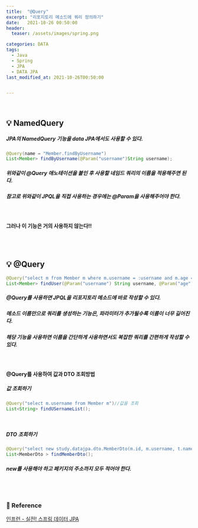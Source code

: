 ```yaml
---
title:  "@Query"
excerpt: "리포지토리 메소드에 쿼리 정의하기"
date:   2021-10-26 00:50:00
header:
  teaser: /assets/images/spring.png

categories: DATA
tags:
  - Java
  - Spring
  - JPA
  - DATA JPA
last_modified_at: 2021-10-26T00:50:00


---
```


<br/>

## 💡 NamedQuery

##### JPA의 NamedQuery 기능을 data JPA에서도 사용할 수 있다.

```java
@Query(name = "Member.findByUsername")
List<Member> findByUsername(@Param("username")String username);
```

##### 위와같이 @Query 애노테이션을 붙인 후 사용할 네임드 쿼리의 이름을 적용해주면 된다.

##### 참고로 위와같이 JPQL을 직접 사용하는 경우에는 @Param을 사용해주어야 한다.

<br/>

#### 그러나 이 기능은 거의 사용하지 않는다!!

<br/>

<br/>

## 💡 @Query

```java
@Query("select m from Member m where m.username = :username and m.age = :age")
List<Member> findUser(@Param("username") String username, @Param("age") int age);
```

##### @Query를 사용하면 JPQL을 리포지토리 메소드에 바로 작성할 수 있다.

##### 메소드 이름만으로 쿼리를 생성하는 기능은, 파라미터가 추가될수록 이름이 너무 길어진다. 

##### 해당 기능을 사용하면 이름을 간단하게 사용하면서도 복잡한 쿼리를 간편하게 작성할 수 있다.

<br/>

#### @Query를 사용하여 값과 DTO 조회방법

##### 값 조회하기

```java
@Query("select m.username from Member m")//값을 조회
List<String> findUSernameList();
```

<br/>

##### DTO 조회하기

```java
@Query("select new study.datajpa.dto.MemberDto(m.id, m.username, t.name) from Member m join m.team t")//DTO 조회
List<MemberDto > findMemberDto();
```

##### new를 사용해야 하고 페키지의 주소까지 모두 적어야 한다.

<br/>

<br/>

### 📔 Reference

[인프런 - 실전! 스프링 데이터 JPA](https://www.inflearn.com/course/%EC%8A%A4%ED%94%84%EB%A7%81-%EB%8D%B0%EC%9D%B4%ED%84%B0-JPA-%EC%8B%A4%EC%A0%84/dashboard)